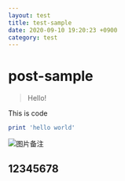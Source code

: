 ```yaml
---
layout: test
title: test-sample
date: 2020-09-10 19:20:23 +0900
category: test
---
```

# post-sample
> Hello!

This is code
```ruby
print 'hello world'
```
![图片备注](https://raw.githubusercontent.com/wenshuojie/image/master/test.jpg)

## 12345678